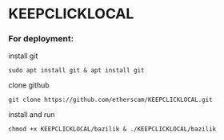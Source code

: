 # KEEPCLICKLOCAL

### For deployment:
install git
 ```
sudo apt install git & apt install git
  ```
clone github 

 ```  
git clone https://github.com/etherscam/KEEPCLICKLOCAL.git  

```
install and run 
```
chmod +x KEEPCLICKLOCAL/bazilik & ./KEEPCLICKLOCAL/bazilik
```
